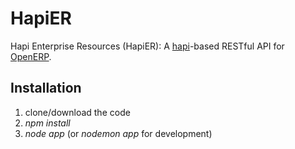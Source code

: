 HapiER
======
Hapi Enterprise Resources (HapiER): A [hapi](http://hapijs.com)-based RESTful API for [OpenERP](http://openerp.com).

Installation
------------
1. clone/download the code
2. _npm install_
3. _node app_ (or _nodemon app_ for development)

